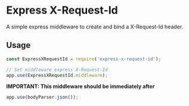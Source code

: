 # Express X-Request-Id

A simple express middleware to create and bind a X-Request-Id header.

## Usage

```javascript
const ExpressXRequestId = require('express-x-request-id');

// Set middleware express X-Request-Id
app.use(ExpressXRequestId.middleware);
```

**IMPORTANT: This middleware should be immediately after**

```javascript
app.use(bodyParser.json());
```
